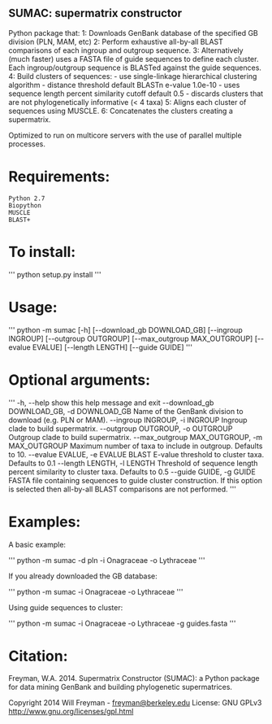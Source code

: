 
## SUMAC: supermatrix constructor


Python package that:
1: Downloads GenBank database of the specified GB division (PLN, MAM, etc)
2: Perform exhaustive all-by-all BLAST comparisons of each ingroup and outgroup sequence.
3: Alternatively (much faster) uses a FASTA file of guide sequences to define each cluster.
   Each ingroup/outgroup sequence is BLASTed against the guide sequences.
4: Build clusters of sequences:
    - use single-linkage hierarchical clustering algorithm
    - distance threshold default BLASTn e-value 1.0e-10
        - uses sequence length percent similarity cutoff default 0.5
    - discards clusters that are not phylogenetically informative (< 4 taxa)
5: Aligns each cluster of sequences using MUSCLE.
6: Concatenates the clusters creating a supermatrix.

Optimized to run on multicore servers with the use of parallel multiple processes.

# Requirements:
    Python 2.7
    Biopython
    MUSCLE
    BLAST+

# To install: 

'''
python setup.py install
'''

# Usage:

''' 
python -m sumac [-h] [--download_gb DOWNLOAD_GB] [--ingroup INGROUP]
                      [--outgroup OUTGROUP] [--max_outgroup MAX_OUTGROUP]
                      [--evalue EVALUE] [--length LENGTH] [--guide GUIDE]
'''

# Optional arguments:

'''
  -h, --help            show this help message and exit
  --download_gb DOWNLOAD_GB, -d DOWNLOAD_GB
                        Name of the GenBank division to download (e.g. PLN or
                        MAM).
  --ingroup INGROUP, -i INGROUP
                        Ingroup clade to build supermatrix.
  --outgroup OUTGROUP, -o OUTGROUP
                        Outgroup clade to build supermatrix.
  --max_outgroup MAX_OUTGROUP, -m MAX_OUTGROUP
                        Maximum number of taxa to include in outgroup.
                        Defaults to 10.
  --evalue EVALUE, -e EVALUE
                        BLAST E-value threshold to cluster taxa. Defaults to
                        0.1
  --length LENGTH, -l LENGTH
                        Threshold of sequence length percent similarity to
            cluster taxa. Defaults to 0.5
  --guide GUIDE, -g GUIDE
                        FASTA file containing sequences to guide cluster
            construction. If this option is selected then
            all-by-all BLAST comparisons are not performed.
'''

# Examples:

A basic example:

'''
python -m sumac -d pln -i Onagraceae -o Lythraceae
'''

If you already downloaded the GB database:

'''
python -m sumac -i Onagraceae -o Lythraceae
'''

Using guide sequences to cluster:

'''
python -m sumac -i Onagraceae -o Lythraceae -g guides.fasta
'''

# Citation:
Freyman, W.A. 2014. Supermatrix Constructor (SUMAC): a Python package for data mining GenBank and building phylogenetic supermatrices.


Copyright 2014 Will Freyman - freyman@berkeley.edu
License: GNU GPLv3 http://www.gnu.org/licenses/gpl.html
